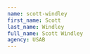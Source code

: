 ```yaml
---
name: scott-windley
first_name: Scott
last_name: Windley
full_name: Scott Windley
agency: USAB
---
```


